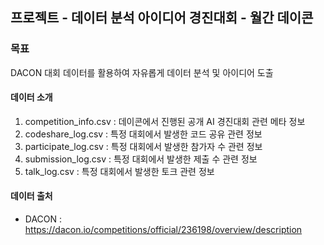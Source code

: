 ## 프로젝트 - 데이터 분석 아이디어 경진대회 - 월간 데이콘
### 목표
DACON 대회 데이터를 활용하여 자유롭게 데이터 분석 및 아이디어 도출

#### 데이터 소개<br>
1. competition_info.csv : 데이콘에서 진행된 공개 AI 경진대회 관련 메타 정보
2. codeshare_log.csv : 특정 대회에서 발생한 코드 공유 관련 정보
4. participate_log.csv : 특정 대회에서 발생한 참가자 수 관련 정보
4. submission_log.csv : 특정 대회에서 발생한 제출 수 관련 정보
5. talk_log.csv : 특정 대회에서 발생한 토크 관련 정보

#### 데이터 출처 
- DACON : https://dacon.io/competitions/official/236198/overview/description
